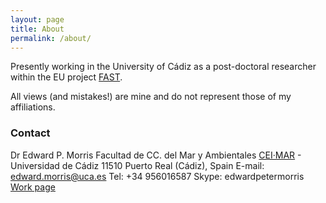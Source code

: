 ```yaml
---
layout: page
title: About
permalink: /about/
---
```


Presently working in the University of Cádiz as a post-doctoral researcher within the EU project [FAST](www.fast-space-project.eu).

All views (and mistakes!) are mine and do not represent those of my affiliations.

### Contact

Dr Edward P. Morris
Facultad de CC. del Mar y Ambientales
[CEI·MAR](http://www.campusdelmar.es) - Universidad de Cádiz
11510 Puerto Real (Cádiz), Spain
E-mail: [edward.morris@uca.es](mailto:edward.morris@uca.es) Tel: +34 956016587 Skype: edwardpetermorris
[Work page](http://rnm214.uca.es/CV/emorris/cvepmorris)
